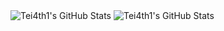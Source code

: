 <img src="https://github-readme-stats.vercel.app/api?username=Tei4th1&theme=tokyonight&show_icons=true&hide_border=true&count_private=true" alt="Tei4th1's GitHub Stats" />
<img src="https://github-readme-stats.vercel.app/api/top-langs/?username=Tei4th1&theme=tokyonight&show_icons=true&hide_border=true&layout=compact" alt="Tei4th1's GitHub Stats" />
